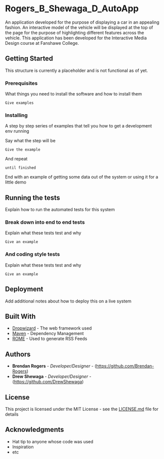 # Rogers_B_Shewaga_D_AutoApp

An application developed for the purpose of displaying a car in an appealing fashion. An interactive model of the vehicle will be displayed at the top of the page for the purpose of highlighting different features across the vehicle. This application has been developed for the Interactive Media Design course  at Fanshawe College.

## Getting Started

This structure is currently a placeholder and is not functional as of yet.

### Prerequisites

What things you need to install the software and how to install them

```
Give examples
```

### Installing

A step by step series of examples that tell you how to get a development env running

Say what the step will be

```
Give the example
```

And repeat

```
until finished
```

End with an example of getting some data out of the system or using it for a little demo

## Running the tests

Explain how to run the automated tests for this system

### Break down into end to end tests

Explain what these tests test and why

```
Give an example
```

### And coding style tests

Explain what these tests test and why

```
Give an example
```

## Deployment

Add additional notes about how to deploy this on a live system

## Built With

* [Dropwizard](http://www.dropwizard.io/1.0.2/docs/) - The web framework used
* [Maven](https://maven.apache.org/) - Dependency Management
* [ROME](https://rometools.github.io/rome/) - Used to generate RSS Feeds

## Authors

* **Brendan Rogers** - *Developer/Designer* - (https://github.com/Brendan-Rogers)
* **Drew Shewaga** - *Developer/Designer* - (https://github.com/DrewShewaga)

## License

This project is licensed under the MIT License - see the [LICENSE.md](LICENSE.md) file for details

## Acknowledgments

* Hat tip to anyone whose code was used
* Inspiration
* etc
